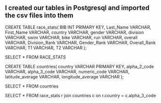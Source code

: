 ## I created our tables in Postgresql and imported the csv files into them

CREATE TABLE race_stats(
  BIB INT PRIMARY KEY,
  Last_Name VARCHAR,
  First_Name VARCHAR,
  country VARCHAR,
  gender VARCHAR,
  division VARCHAR,
  swim VARCHAR,
  bike VARCHAR,
  run VARCHAR,
  overall VARCHAR,
  Division_Rank VARCHAR,
  Gender_Rank VARCHAR,
  Overall_Rank VARCHAR,
  T1 VARCHAR,
  T2 VARCHAR
);

SELECT * FROM RACE_STATS

CREATE TABLE countries(
  country VARCHAR PRIMARY KEY,
  alpha_2_code VARCHAR,
  alpha_3_code VARCHAR,
  numeric_code VARCHAR,
  latitude_average VARCHAR,
  longitude_average VARCHAR
);

SELECT * FROM countries

SELECT * FROM race_stats r
join countries c on r.country = c.alpha_3_code